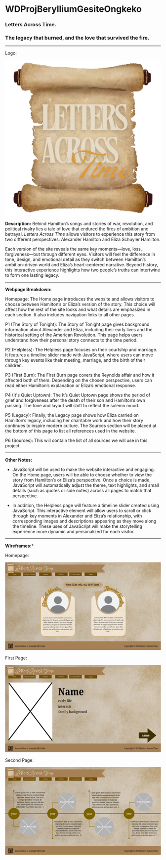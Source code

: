# WDProjBerylliumGesiteOngkeko

### Letters Across Time. 
### The legacy that burned, and the love that survived the fire.

---

Logo:

![Letters Across Time Logo](images/logo.png)

**Description:** Behind Hamilton’s songs and stories of war, revolution, and political rivalry lies a tale of love that endured the fires of ambition and betrayal. *Letters  Across  Time* allows visitors to experience this story from two different perspectives: Alexander Hamilton and Eliza Schuyler Hamilton. 

Each version of the site reveals the same key moments—love, loss, forgiveness—but through different eyes. Visitors will feel the difference in tone, design, and emotional detail as they switch between Hamilton’s ambition-driven world and Eliza’s heart-centered narrative. Beyond history, this interactive experience highlights how two people’s truths can intertwine to form one lasting legacy.


---
**Webpage Breakdown:**

Homepage: The Home page introduces the website and allows visitors to choose between Hamilton’s or Eliza’s version of the story. This choice will affect how the rest of the site looks and what details are emphasized in each section. It also includes navigation links to all other pages.

P1 (The Story of Tonight): The Story of Tonight page gives background information about Alexander and Eliza, including their early lives and the historical setting of the American Revolution. This page helps users understand how their personal story connects to the time period.

P2 (Helpless): The Helpless page focuses on their courtship and marriage. It features a timeline slider made with JavaScript, where users can move through key events like their meeting, marriage, and the birth of their children.

P3 (First Burn): The First Burn page covers the Reynolds affair and how it affected both of them. Depending on the chosen perspective, users can read either Hamilton’s explanation or Eliza’s emotional response.

P4 (It's Quiet Uptown): The It’s Quiet Uptown page shows the period of grief and forgiveness after the death of their son and Hamilton’s own passing. The tone and layout will shift to reflect the solemn mood.

P5 (Legacy): Finally, the Legacy page shows how Eliza carried on Hamilton’s legacy, including her charitable work and how their story continues to inspire modern culture. The Sources section will be placed at the bottom of this page to list all references used in the website.

P6 (Sources): This will contain the list of all sources we will use in this project.

---
**Other Notes:**

- JavaScript will be used to make the website interactive and engaging. On the Home page, users will be able to choose whether to view the story from Hamilton’s or Eliza’s perspective. Once a choice is made, JavaScript will automatically adjust the theme, text highlights, and small details (such as quotes or side notes) across all pages to match that perspective.

- In addition, the Helpless page will feature a timeline slider created using JavaScript. This interactive element will allow users to scroll or click through key moments in Alexander and Eliza’s relationship, with corresponding images and descriptions appearing as they move along the timeline. These uses of JavaScript will make the storytelling experience more dynamic and personalized for each visitor.

---
**Wireframes:***

Homepage: 

![homepage](images/homepage.png)

First Page:

![the story of tonight](images/thestoryoftonight.png)

Second Page:

![helpess](images/Helpless.png)





